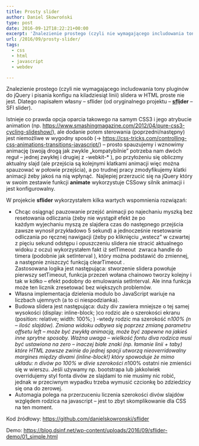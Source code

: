 ```yaml
---
title: Prosty slider
author: Daniel Skowroński
type: post
date: 2016-09-12T18:22:21+00:00
excerpt: 'Znalezienie prostego (czyli nie wymagającego includowania tony pluginów do jQuery i pisania konfigu na kiladziesiąt linii) slidera w HTML proste nie jest. Dlatego napisałem własny - sflider (od oryginalnego projektu - sflider - SFI slider).'
url: /2016/09/prosty-slider/
tags:
  - css
  - html
  - javascript
  - webdev

---
```

Znalezienie prostego (czyli nie wymagającego includowania tony pluginów do jQuery i pisania konfigu na kiladziesiąt linii) slidera w HTML proste nie jest. Dlatego napisałem własny &#8211; sflider (od oryginalnego projektu &#8211; **<span style="text-decoration: underline;">sf</span>l<span style="text-decoration: underline;">i</span>der** &#8211; SFI slider).

Istnieje co prawda opcja oparcia takowego na samym CSS3 i jego atrybucie animation (np. <https://www.smashingmagazine.com/2012/04/pure-css3-cycling-slideshow/>), ale dodanie potem sterowania (poprzedni/następny) jest niemożliwe w wygodny sposób (-> <https://css-tricks.com/controlling-css-animations-transitions-javascript/>) &#8211; prosto spauzujemy i wznowimy animację (swoją drogą jak zwykle &#8222;kompatybilnie&#8221; potrzeba nam dwóch reguł &#8211; jednej zwykłej i drugiej z <span class="lang:default EnlighterJSRAW crayon-inline ">-webkit-*</span> ), po przyłożeniu się obliczmy aktualny slajd (ale przejścia są kolejnymi klatkami animacji więc można spauzować w połowie przejścia), a po trudnej pracy zmodyfikujemy klatki animacji żeby jakoś na nią wpłynąć.  Najlepiej przerzucić się na jQuery który w swoim zestawie funkcji **animate** wykorzystuje CSSowy silnik animacji i jest konfigurowalny.

W projekcie **sflider** wykorzystałem kilka wartych wspomnienia rozwiązań:

  * Chcąc osiągnąć pauzowanie przejść animacji po najechaniu myszką bez resetowania odliczania (żeby nie wystąpił efekt że po każdym wyjechaniu myszą ze slajdera czas do następnego przejścia zawsze wynosił przykładowo 5 sekund) a jednocześnie resetowanie odliczania po ręcznej nawigacji (żeby po kliknięciu &#8222;wstecz&#8221; w czwartej z pięciu sekund odstępu i opuszczeniu slidera nie stracić aktualnego widoku z oczu) wykorzystałem fakt iż <span class="lang:default EnlighterJSRAW crayon-inline">setTimeout</span>  zwraca handle do timera (podobnie jak <span class="lang:default EnlighterJSRAW crayon-inline ">setInterval</span> ), który można podstawić do zmiennej, a następnie zniszczyć funkcją <span class="lang:default EnlighterJSRAW crayon-inline ">clearTimeout</span> .  
    Zastosowana logika jest następująca: stworzenie slidera powołuje pierwszy setTimeout, funkcja przezeń wołana chainowo tworzy kolejny i tak w kółko &#8211; efekt podobny do emulowania setInterval. Ale inna funkcja może ten licznik zresetować bez większych problemów.
  * Własna implementacja dzielenia modulo bo JavaScript wariuje na liczbach ujemnych (a to ci niespodzianka).
  * Budowa slidera jest następująca: duży div zawiera mniejsze o tej samej wysokości (<span class="lang:default EnlighterJSRAW crayon-inline ">display: inline-block;</span> )co rodzic ale o szerokości ekranu (<span class="lang:default EnlighterJSRAW crayon-inline ">position: relative; width: 100%;</span> ) -wtedy rodzic ma szerokość n*100% (n &#8211; ilość slajdów). Zmiana widoku odbywa się poprzez zmianę parametru offsetu <span class="lang:default EnlighterJSRAW crayon-inline ">left</span> &#8211; może być zwykłą animacją, może być zapewne na jakieś inne sprytne sposoby. Ważna uwaga &#8211; wielkość fontu diva rodzica musi być ustawiona na zero &#8211; inaczej białe znaki (np. łamanie linii + taby) które HTML zawsze zwinie do jednej spacji utworzą nieoverridowalny margines między divami (inline-block!) który spowoduje że mimo układu: n divów po 100% w divie szerokości n*100% ostatni nie zmienści się w wierszu. Jeśli używamy np. bootstrapa lub jakkolwiek overridujemy styl fonta divów ze slajdami to nie musimy nic robić, jednak w przeciwnym wypadku trzeba wymusić czcionkę bo zdziedzicy się ona do zerowej.
  * Automagia polega na przerzuceniu liczenia szerokości divów slajdów względem rodzica na javascript &#8211; jest to zbyt skomplikowanie dla CSS na ten moment.

Kod źródłowy: <https://github.com/danielskowronski/sflider>

Demo: https://blog.dsinf.net/wp-content/uploads/2016/09/sflider-demo/01_simple.html